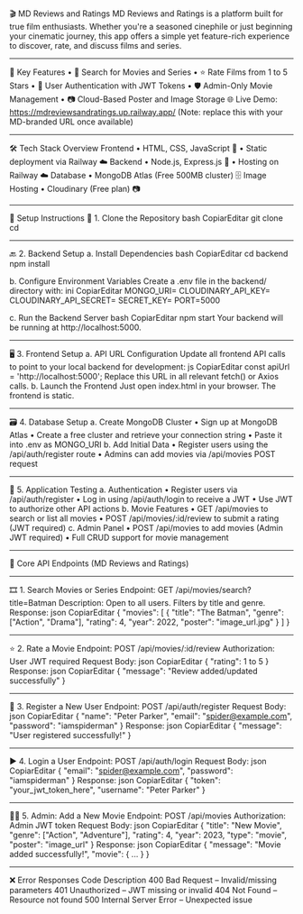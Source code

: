 🎬 MD Reviews and Ratings
MD Reviews and Ratings is a platform built for true film enthusiasts. 
Whether you're a seasoned cinephile or just beginning your cinematic journey, this app offers a simple yet feature-rich experience to discover, rate, and discuss films and series.
________________________________________

🚀 Key Features
•	🎥 Search for Movies and Series
•	⭐ Rate Films from 1 to 5 Stars
•	🔐 User Authentication with JWT Tokens
•	🛡️ Admin-Only Movie Management
•	📷 Cloud-Based Poster and Image Storage
🌐 Live Demo: https://mdreviewsandratings.up.railway.app/
(Note: replace this with your MD-branded URL once available)

________________________________________

🛠️ Tech Stack Overview
Frontend
•	HTML, CSS, JavaScript 🎨
•	Static deployment via Railway ☁️
Backend
•	Node.js, Express.js 🧠
•	Hosting on Railway ☁️
Database
•	MongoDB Atlas (Free 500MB cluster) 🗄️
Image Hosting
•	Cloudinary (Free plan) 📷

________________________________________

🧪 Setup Instructions
🔧 1. Clone the Repository
bash
CopiarEditar
git clone <your-repo-url>
cd <project-directory>
________________________________________

🔙 2. Backend Setup
a. Install Dependencies
bash
CopiarEditar
cd backend
npm install

b. Configure Environment Variables
Create a .env file in the backend/ directory with:
ini
CopiarEditar
MONGO_URI=<your-mongodb-connection-string>
CLOUDINARY_API_KEY=<your-api-key>
CLOUDINARY_API_SECRET=<your-api-secret>
SECRET_KEY=<your-secret-key>
PORT=5000

c. Run the Backend Server
bash
CopiarEditar
npm start
Your backend will be running at http://localhost:5000.
________________________________________

🖥️ 3. Frontend Setup
a. API URL Configuration
Update all frontend API calls to point to your local backend for development:
js
CopiarEditar
const apiUrl = 'http://localhost:5000';
Replace this URL in all relevant fetch() or Axios calls.
b. Launch the Frontend
Just open index.html in your browser. The frontend is static.
________________________________________

🗃️ 4. Database Setup
a. Create MongoDB Cluster
•	Sign up at MongoDB Atlas
•	Create a free cluster and retrieve your connection string
•	Paste it into .env as MONGO_URI
b. Add Initial Data
•	Register users using the /api/auth/register route
•	Admins can add movies via /api/movies POST request

________________________________________

🧪 5. Application Testing
a. Authentication
•	Register users via /api/auth/register
•	Log in using /api/auth/login to receive a JWT
•	Use JWT to authorize other API actions
b. Movie Features
•	GET /api/movies to search or list all movies
•	POST /api/movies/:id/review to submit a rating (JWT required)
c. Admin Panel
•	POST /api/movies to add movies (Admin JWT required)
•	Full CRUD support for movie management
________________________________________
🔗 Core API Endpoints (MD Reviews and Ratings)
________________________________________

🎞️ 1. Search Movies or Series
Endpoint: GET /api/movies/search?title=Batman
Description: Open to all users. Filters by title and genre.
Response:
json
CopiarEditar
{
  "movies": [
    {
      "title": "The Batman",
      "genre": ["Action", "Drama"],
      "rating": 4,
      "year": 2022,
      "poster": "image_url.jpg"
    }
  ]
}
________________________________________

⭐ 2. Rate a Movie
Endpoint: POST /api/movies/:id/review
Authorization: User JWT required
Request Body:
json
CopiarEditar
{
  "rating": 1 to 5
}
Response:
json
CopiarEditar
{ "message": "Review added/updated successfully" }
________________________________________

🔐 3. Register a New User
Endpoint: POST /api/auth/register
Request Body:
json
CopiarEditar
{
  "name": "Peter Parker",
  "email": "spider@example.com",
  "password": "iamspiderman"
}
Response:
json
CopiarEditar
{ "message": "User registered successfully!" }
________________________________________
▶️ 4. Login a User
Endpoint: POST /api/auth/login
Request Body:
json
CopiarEditar
{
  "email": "spider@example.com",
  "password": "iamspiderman"
}
Response:
json
CopiarEditar
{
  "token": "your_jwt_token_here",
  "username": "Peter Parker"
}
________________________________________
🧙‍♂️ 5. Admin: Add a New Movie
Endpoint: POST /api/movies
Authorization: Admin JWT token
Request Body:
json
CopiarEditar
{
  "title": "New Movie",
  "genre": ["Action", "Adventure"],
  "rating": 4,
  "year": 2023,
  "type": "movie",
  "poster": "image_url"
}
Response:
json
CopiarEditar
{
  "message": "Movie added successfully!",
  "movie": { ... }
}
________________________________________
❌ Error Responses
Code	Description
400	Bad Request – Invalid/missing parameters
401	Unauthorized – JWT missing or invalid
404	Not Found – Resource not found
500	Internal Server Error – Unexpected issue
